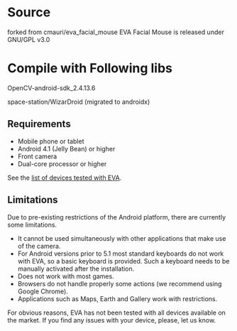 # Source
forked from cmauri/eva_facial_mouse
EVA Facial Mouse is released under GNU/GPL v3.0


# Compile with Following libs

OpenCV-android-sdk_2.4.13.6

space-station/WizarDroid (migrated to androidx)


## Requirements

* Mobile phone or tablet
* Android 4.1 (Jelly Bean) or higher
* Front camera
* Dual-core processor or higher

See the [list of devices tested with EVA](https://docs.google.com/spreadsheets/d/1gxuIKbw92d9USPT_SvM0iCdWjtnVcx7owJAgwM6Za6w/).


## Limitations

Due to pre-existing restrictions of the Android platform, there are currently some limitations.

* It cannot be used simultaneously with other applications that make use of the camera.
* For Android versions prior to 5.1 most standard keyboards do not work with EVA, so a basic keyboard is provided. Such a keyboard needs to be manually activated after the installation.
* Does not work with most games. 
* Browsers do not handle properly some actions (we recommend using Google Chrome).
* Applications such as Maps, Earth and Gallery work with restrictions.

For obvious reasons, EVA has not been tested with all devices available on the market. If you find any issues with your device, please, let us know.
